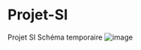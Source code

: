 # Projet-SI
Projet SI
Schéma temporaire
![image](https://user-images.githubusercontent.com/56593824/140665182-4b27c057-5781-44a6-9c56-8eaf0b338d44.png)
